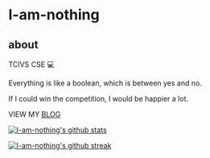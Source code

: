 # I-am-nothing

## about

TCIVS CSE 💻

Everything is like a boolean, which is between yes and no.

If I could win the competition, I would be happier a lot.

VIEW MY [BLOG](https://i-am-nothing.github.io)


[![I-am-nothing's github stats](https://github-readme-stats.vercel.app/api?username=I-am-nothing&theme=blue-green&hide_border=true&layout=compact)](https://github.com/anuraghazra/github-readme-stats)

[![I-am-nothing's github streak](https://github-readme-streak-stats.herokuapp.com/?user=URLoser404&theme=blue-green&hide_border=true&layout=compact)](https://github.com/DenverCoder1/github-readme-streak-stats)

